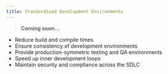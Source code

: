 ```yaml
---
title: Standardized Development Environments
---
```


> **Coming soon...**

* Reduce build and compile times
* Ensure consistency of development environments
* Provide production-symmetric testing and QA environments
* Speed up inner development loops
* Maintain security and compliance across the SDLC
